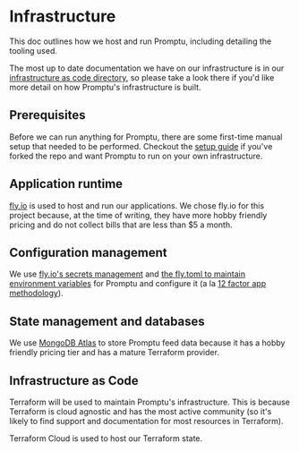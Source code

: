 # Infrastructure

This doc outlines how we host and run Promptu, including detailing the tooling used.

The most up to date documentation we have on our infrastructure is in our [infrastructure as code directory](../infrastructure/), so please take a look there if you'd like more detail on how Promptu's infrastructure is built.

## Prerequisites

Before we can run anything for Promptu, there are some first-time manual setup that needed to be performed. Checkout the [setup guide](./first_time_setup.md) if you've forked the repo and want Promptu to run on your own infrastructure.

## Application runtime

[fly.io](fly.io) is used to host and run our applications. We chose fly.io for this project because, at the time of writing, they have more hobby friendly pricing and do not collect bills that are less than $5 a month.

## Configuration management

We use [fly.io's secrets management](https://fly.io/docs/reference/secrets/#setting-secrets) and [the fly.toml to maintain environment variables](https://fly.io/docs/reference/configuration/) for Promptu and configure it (a la [12 factor app methodology](https://12factor.net/)).

## State management and databases

We use [MongoDB Atlas](https://www.mongodb.com/atlas/database) to store Promptu feed data because it has a hobby friendly pricing tier and has a mature Terraform provider.

## Infrastructure as Code

Terraform will be used to maintain Promptu's infrastructure. This is because Terraform is cloud agnostic and has the most active community (so it's likely to find support and documentation for most resources in Terraform).

Terraform Cloud is used to host our Terraform state.
